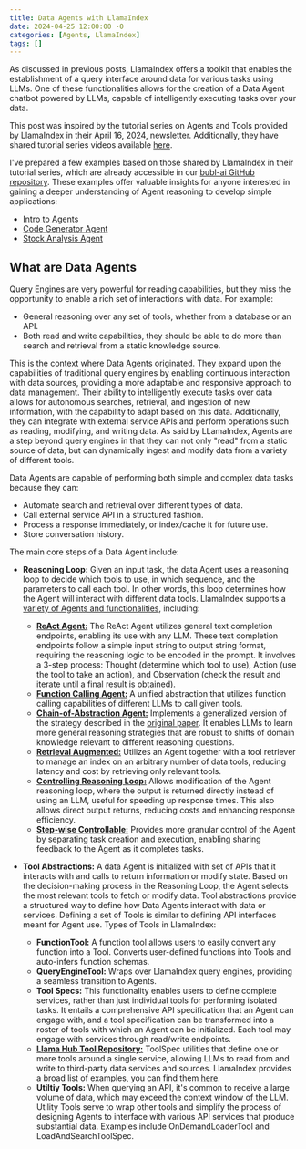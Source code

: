 ```yaml
---
title: Data Agents with LlamaIndex
date: 2024-04-25 12:00:00 -0
categories: [Agents, LlamaIndex]
tags: []
---
```


As discussed in previous posts, LlamaIndex offers a toolkit that enables the establishment of a query interface around data for various tasks using LLMs. One of these functionalities allows for the creation of a Data Agent chatbot powered by LLMs, capable of intelligently executing tasks over your data.

This post was inspired by the tutorial series on Agents and Tools provided by LlamaIndex in their April 16, 2024, newsletter. Additionally, they have shared tutorial series videos available [here](https://www.youtube.com/watch?v=-AuHlVMyEA0).

I've prepared a few examples based on those shared by LlamaIndex in their tutorial series, which are already accessible in our [bubl-ai GitHub repository](https://github.com/bubl-ai/llamaindex-project/tree/main). These examples offer valuable insights for anyone interested in gaining a deeper understanding of Agent reasoning to develop simple applications:
- [Intro to Agents](https://github.com/bubl-ai/llamaindex-project/tree/main/examples/data_agents)
- [Code Generator Agent](https://github.com/bubl-ai/llamaindex-project/tree/main/examples/code_generator_agent)
- [Stock Analysis Agent]()


## What are Data Agents
Query Engines are very powerful for reading capabilities, but they miss the opportunity to enable a rich set of interactions with data. For example:
- General reasoning over any set of tools, whether from a database or an API.
- Both read and write capabilities, they should be able to do more than search and retrieval from a static knowledge source.

This is the context where Data Agents originated. They expand upon the capabilities of traditional query engines by enabling continuous interaction with data sources, providing a more adaptable and responsive approach to data management. Their ability to intelligently execute tasks over data allows for autonomous searches, retrieval, and ingestion of new information, with the capability to adapt based on this data. Additionally, they can integrate with external service APIs and perform operations such as reading, modifying, and writing data. As said by LLamaIndex, Agents are a step beyond query engines in that they can not only "read" from a static source of data, but can dynamically ingest and modify data from a variety of different tools.

Data Agents are capable of performing both simple and complex data tasks because they can:
- Automate search and retrieval over different types of data.
- Call external service API in a structured fashion. 
- Process a response immediately, or index/cache it for future use.
- Store conversation history.

The main core steps of a Data Agent include:
- **Reasoning Loop:** Given an input task, the data Agent uses a reasoning loop to decide which tools to use, in which sequence, and the parameters to call each tool. In other words, this loop determines how the Agent will interact with different data tools. LlamaIndex supports a [variety of Agents and functionalities](https://docs.llamaindex.ai/en/stable/examples/agent/Chatbot_SEC/), including:
   - [**ReAct Agent:**](https://docs.llamaindex.ai/en/stable/examples/agent/react_agent_with_query_engine/) The ReAct Agent utilizes general text completion endpoints, enabling its use with any LLM. These text completion endpoints follow a simple input string to output string format, requiring the reasoning logic to be encoded in the prompt. It involves a 3-step process: Thought (determine which tool to use), Action (use the tool to take an action), and Observation (check the result and iterate until a final result is obtained).
   - [**Function Calling Agent:**](https://docs.llamaindex.ai/en/stable/examples/agent/openai_agent_parallel_function_calling/) A unified abstraction that utilizes function calling capabilities of different LLMs to call given tools.
   - [**Chain-of-Abstraction Agent:**](https://docs.llamaindex.ai/en/stable/examples/agent/coa_agent/) Implements a generalized version of the strategy described in the [original paper](https://arxiv.org/pdf/2401.17464.pdf). It enables LLMs to learn more general reasoning strategies that are robust to shifts of domain knowledge relevant to different reasoning questions.
   - [**Retrieval Augmented:**](https://docs.llamaindex.ai/en/stable/examples/agent/openai_agent_retrieval/) Utilizes an Agent together with a tool retriever to manage an index on an arbitrary number of data tools, reducing latency and cost by retrieving only relevant tools.
   - [**Controlling Reasoning Loop:**](https://docs.llamaindex.ai/en/stable/examples/agent/return_direct_agent/?h=return_direct) Allows modification of the Agent reasoning loop, where the output is returned directly instead of using an LLM, useful for speeding up response times. This also allows direct output returns, reducing costs and enhancing response efficiency.
   - [**Step-wise Controllable:**](https://docs.llamaindex.ai/en/stable/examples/agent/agent_runner/agent_runner/) Provides more granular control of the Agent by separating task creation and execution, enabling sharing feedback to the Agent as it completes tasks.

- **Tool Abstractions:** A data Agent is initialized with set of APIs that it interacts with and calls to return information or modify state. Based on the decision-making process in the Reasoning Loop, the Agent selects the most relevant tools to fetch or modify data. Tool abstractions provide a structured way to define how Data Agents interact with data or services. Defining a set of Tools is similar to defining API interfaces meant for Agent use. 
Types of Tools in LlamaIndex:
   - **FunctionTool:** A function tool allows users to easily convert any function into a Tool. Converts user-defined functions into Tools and auto-infers function schemas.
   - **QueryEngineTool:** Wraps over LlamaIndex query engines, providing a seamless transition to Agents. 
   - **Tool Specs:** This functionality enables users to define complete services, rather than just individual tools for performing isolated tasks. It entails a comprehensive API specification that an Agent can engage with, and a tool specification can be transformed into a roster of tools with which an Agent can be initialized. Each tool may engage with services through read/write endpoints.
   - [**Llama Hub Tool Repository:**](https://llamahub.ai/?tab=tools) ToolSpec utilities that define one or more tools around a single service, allowing LLMs to read from and write to third-party data services and sources. LlamaIndex provides a broad list of examples, you can find them [here](https://github.com/run-llama/llama-hub/tree/main/llama_hub/tools/notebooks).
   - **Utiltiy Tools:** When querying an API, it's common to receive a large volume of data, which may exceed the context window of the LLM. Utility Tools serve to wrap other tools and simplify the process of designing Agents to interface with various API services that produce substantial data. Examples include OnDemandLoaderTool and LoadAndSearchToolSpec.